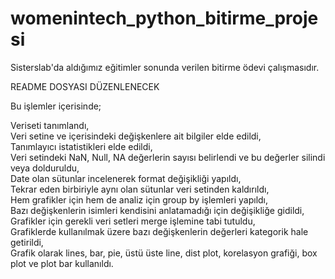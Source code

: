 # womenintech_python_bitirme_projesi
Sisterslab'da aldığımız eğitimler sonunda verilen bitirme ödevi çalışmasıdır.

README DOSYASI DÜZENLENECEK

Bu işlemler içerisinde;

Veriseti tanımlandı,  
Veri setine ve içerisindeki değişkenlere ait bilgiler elde edildi,  
Tanımlayıcı istatistikleri elde edildi,  
Veri setindeki NaN, Null, NA değerlerin sayısı belirlendi ve bu değerler silindi veya dolduruldu,  
Date olan sütunlar incelenerek format değişikliği yapıldı,  
Tekrar eden birbiriyle aynı olan sütunlar veri setinden kaldırıldı,  
Hem grafikler için hem de analiz için group by işlemleri yapıldı,  
Bazı değişkenlerin isimleri kendisini anlatamadığı için değişikliğe gidildi,  
Grafikler için gerekli veri setleri merge işlemine tabi tutuldu,  
Grafiklerde kullanılmak üzere bazı değişkenlerin değerleri kategorik hale getirildi,  
Grafik olarak lines, bar, pie, üstü üste line, dist plot, korelasyon grafiği, box plot ve plot bar kullanıldı.  


